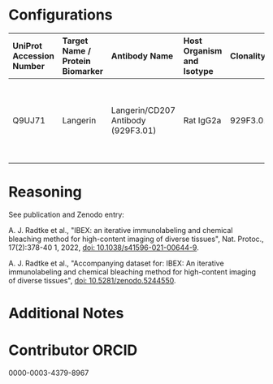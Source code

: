 # Configurations

| UniProt Accession Number   | Target Name / Protein Biomarker   | Antibody Name                      | Host Organism and Isotype   | Clonality   | Vendor   | Catalog Number   | Conjugate    | RRID       | Application   | Method           | Tissue Preservation   | Tissue     | Detergent         | Antigen Retrieval Conditions   | Dye Inactivation Conditions                                            | Result   | Agree        | Disagree   |
|:---------------------------|:----------------------------------|:-----------------------------------|:----------------------------|:------------|:---------|:-----------------|:-------------|:-----------|:--------------|:-----------------|:----------------------|:-----------|:------------------|:-------------------------------|:-----------------------------------------------------------------------|:---------|:-------------|:-----------|
| Q9UJ71                     | Langerin                          | Langerin/CD207 Antibody (929F3.01) | Rat IgG2a                   | 929F3.01    | Novus    | DDX0362P-100     | Unconjugated | AB_2892751 | IHC-Fr        | IBEX2D Automated | 1% PFA Fixed Frozen   | Human skin | 0.3% Triton-X-100 |                                | 0.5 mg/ml LiBH4 10 minutes continuous exchange with automated protocol | Success  | [+](#reason1) |            |

# Reasoning

<a name="reason1"></a>
See publication and Zenodo entry:

A. J. Radtke et al., "IBEX: an iterative immunolabeling and chemical bleaching
 method for high-content imaging of diverse tissues", Nat. Protoc., 17(2):378-40
1, 2022, [doi: 10.1038/s41596-021-00644-9](https://doi.org/10.1038/s41596-021-00644-9).

A. J. Radtke et al., "Accompanying dataset for: IBEX: An iterative immunolabeling and chemical 
bleaching method for high-content imaging of diverse tissues",
[doi: 10.5281/zenodo.5244550](https://doi.org/10.5281/zenodo.5244551).


# Additional Notes

# Contributor ORCID

0000-0003-4379-8967
